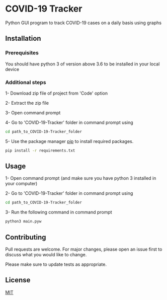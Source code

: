 # COVID-19 Tracker

Python GUI program to track COVID-19 cases on a daily basis using graphs

## Installation

### Prerequisites

You should have python 3 of version above 3.6 to be installed in your local device

### Additional steps

1- Download zip file of project from 'Code' option

2- Extract the zip file

3- Open command prompt

4- Go to 'COVID-19-Tracker' folder in command prompt using 

```bash
cd path_to_COVID-19-Tracker_folder
```

5- Use the package manager [pip](https://pip.pypa.io/en/stable/) to install required packages.

```bash
pip install -r requirements.txt
```

## Usage

1- Open command prompt (and make sure you have python 3 installed in your computer)

2- Go to 'COVID-19-Tracker' folder in command prompt using 

```bash
cd path_to_COVID-19-Tracker_folder
```
3- Run the following command in command prompt

```bash
python3 main.pyw
```

## Contributing

Pull requests are welcome. For major changes, please open an issue first to discuss what you would like to change.

Please make sure to update tests as appropriate.

## License
[MIT](https://choosealicense.com/licenses/mit/)